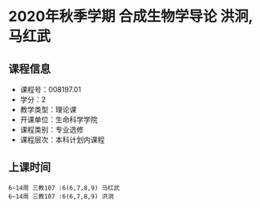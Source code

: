# 2020年秋季学期 合成生物学导论 洪泂, 马红武






## 课程信息

- 课程号：008197.01
- 学分：2
- 教学类型：理论课
- 开课单位：生命科学学院
- 课程类别：专业选修
- 课程层次：本科计划内课程

## 上课时间

```
6~14周 三教107 :6(6,7,8,9) 马红武
6~14周 三教107 :6(6,7,8,9) 洪泂
```

